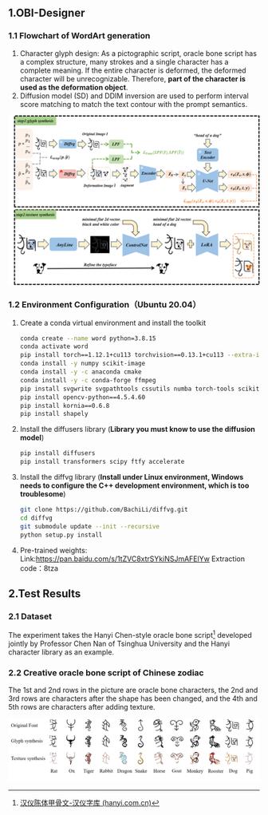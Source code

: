 ## 1.OBI-Designer

### 1.1 Flowchart of WordArt generation

1. Character glyph design: As a pictographic script, oracle bone script has a complex structure, many strokes and a single character has a complete meaning. If the entire character is deformed, the deformed character will be unrecognizable. Therefore, **part of the character is used as the deformation object**.
1. Diffusion model (SD) and DDIM inversion are used to perform interval score matching to match the text contour with the prompt semantics.

![](asset\pipline.png)

### 1.2 Environment Configuration（Ubuntu 20.04）

1. Create a conda virtual environment and install the toolkit

   ```sh
   conda create --name word python=3.8.15
   conda activate word
   pip install torch==1.12.1+cu113 torchvision==0.13.1+cu113 --extra-index-url https://download.pytorch.org/whl/cu113
   conda install -y numpy scikit-image
   conda install -y -c anaconda cmake
   conda install -y -c conda-forge ffmpeg
   pip install svgwrite svgpathtools cssutils numba torch-tools scikit-fmm easydict visdom freetype-py shapely
   pip install opencv-python==4.5.4.60  
   pip install kornia==0.6.8
   pip install shapely
   ```

2. Install the diffusers library (**Library you must know to use the diffusion model**)

   ```sh
   pip install diffusers
   pip install transformers scipy ftfy accelerate
   ```

   

3. Install the diffvg library (**Install under Linux environment, Windows needs to configure the C++ development environment, which is too troublesome**)

   ```sh
   git clone https://github.com/BachiLi/diffvg.git
   cd diffvg
   git submodule update --init --recursive
   python setup.py install
   ```

4. Pre-trained weights: Link:https://pan.baidu.com/s/1tZVC8xtrSYkiNSJmAFElYw  Extraction code：8tza 

## 2.Test Results

### 2.1 Dataset

The experiment takes the Hanyi Chen-style oracle bone script[^1] developed jointly by Professor Chen Nan of Tsinghua University and the Hanyi character library as an example.

[^1]:[汉仪陈体甲骨文-汉仪字库 (hanyi.com.cn)](https://www.hanyi.com.cn/productdetail.php?id=2638)

### 2.2 Creative oracle bone script of Chinese zodiac

The 1st and 2nd rows in the picture are oracle bone characters, the 2nd and 3rd rows are characters after the shape has been changed, and the 4th and 5th rows are characters after adding texture.

![](asset\example.png)
